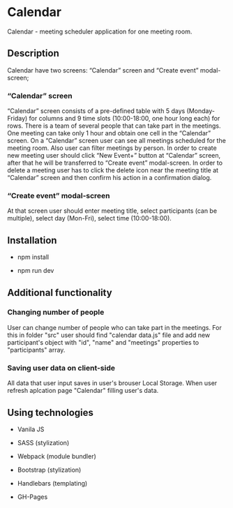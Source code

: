# Calendar
Calendar - 
meeting scheduler application for one meeting room.

Description
-------------------------
Calendar have two screens: “Calendar” screen and “Create event” modal-screen;

### “Calendar” screen
“Calendar” screen consists of a pre-defined table with 5 days (Monday-Friday) for columns and 9 time slots (10:00-18:00, one hour long each) for rows.
There is a team of several people that can take part in the meetings.
One meeting can take only 1 hour and obtain one cell in the “Calendar” screen.
On a “Calendar” screen user can see all meetings scheduled for the meeting room. Also user can filter meetings by person.
In order to create new meeting user should click “New Event+” button at “Calendar” screen, after that he will be transferred to “Create event” modal-screen.
In order to delete a meeting user has to click the delete icon near the meeting title at “Calendar” screen and then confirm his action in a confirmation dialog.

### “Create event” modal-screen
At that screen user should enter meeting title, select participants (can be multiple), select day (Mon-Fri), select time (10:00-18:00).

Installation
-------------------------
+ npm install

+ npm run dev

Additional functionality
-------------------------

### Changing number of people

User can change number of people who can take part in the meetings. 
For this in folder "src" user should find "calendar data.js" file and add new participant's object with "id", "name" and "meetings" properties to "participants" array.

### Saving user data on client-side

All data that user input saves in user's brouser Local Storage. When user refresh aplcation page "Calendar" filling user's data.

Using technologies
-------------------------
+ Vanila JS

+ SASS (stylization)

+ Webpack (module bundler)

+ Bootstrap (stylization)

+ Handlebars (templating)

+ GH-Pages
